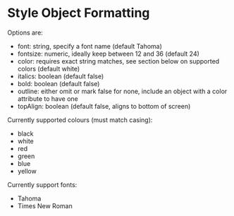 # Style Object Formatting

Options are:

- font: string, specify a font name (default Tahoma)
- fontsize: numeric, ideally keep between 12 and 36 (default 24)
- color: requires exact string matches, see section below on supported colors (default white)
- italics: boolean (default false)
- bold: boolean (default false)
- outline: either omit or mark false for none, include an object with a color attribute to have one
- topAlign: boolean (default false, aligns to bottom of screen)


Currently supported colours (must match casing):

- black
- white
- red
- green
- blue
- yellow

Currently support fonts:

- Tahoma
- Times New Roman
